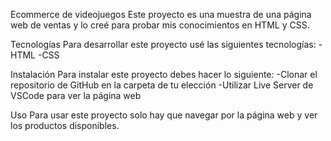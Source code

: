 Ecommerce de videojuegos
Este proyecto es una muestra de una página web de ventas y lo creé para probar mis conocimientos en HTML y CSS.

Tecnologías
Para desarrollar este proyecto usé las siguientes tecnologías:
-HTML
-CSS

Instalación
Para instalar este proyecto debes hacer lo siguiente:
-Clonar el repositorio de GitHub en la carpeta de tu elección
-Utilizar Live Server de VSCode para ver la página web

Uso
Para usar este proyecto solo hay que navegar por la página web y ver los productos disponibles.